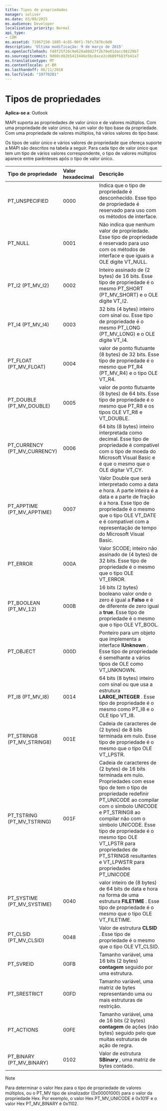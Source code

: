 ```yaml
---
title: Tipos de propriedades
manager: soliver
ms.date: 03/09/2015
ms.audience: Developer
localization_priority: Normal
api_type:
- COM
ms.assetid: 71967150-1005-4c85-90f1-76fc7876c0d0
description: 'Última modificação: 9 de março de 2015'
ms.openlocfilehash: fd0f25f20c9e628a80d27f2b70e01dacc98229b7
ms.sourcegitcommit: 9d60cd82b5413446e5bc8ace2cd689f683fb41a7
ms.translationtype: MT
ms.contentlocale: pt-BR
ms.lasthandoff: 06/11/2018
ms.locfileid: "19770201"
---
```

# <a name="property-types"></a>Tipos de propriedades

  
  
**Aplica-se a**: Outlook 
  
MAPI suporta as propriedades de valor único e de valores múltiplos. Com uma propriedade de valor único, há um valor do tipo base da propriedade. Com uma propriedade de valores múltiplos, há vários valores do tipo base. 
  
Os tipos de valor único e vários valores de propriedade que ofereça suporte a MAPI são descritos na tabela a seguir. Para cada tipo de valor único que tem um tipo de vários valores correspondente, o tipo de valores múltiplos aparece entre parênteses após o tipo de valor único.
  
|**Tipo de propriedade**|**Valor hexadecimal**|**Descrição**|
|:-----|:-----|:-----|
|PT_UNSPECIFIED  <br/> |0000  <br/> |Indica que o tipo de propriedade é desconhecido. Esse tipo de propriedade é reservado para uso com os métodos de interface.  <br/> |
|PT_NULL  <br/> |0001  <br/> |Não indica que nenhum valor de propriedade. Esse tipo de propriedade é reservado para uso com os métodos de interface e que iguais a OLE digite VT_NULL.  <br/> |
|PT_I2 (PT_MV_I2)  <br/> |0002  <br/> |Inteiro assinado de (2 bytes) de 16 bits. Esse tipo de propriedade é o mesmo PT_SHORT (PT_MV_SHORT) e o OLE digite VT_I2.  <br/> |
|PT_I4 (PT_MV_I4)  <br/> |0003  <br/> |32 bits (4 bytes) inteiro com sinal ou. Esse tipo de propriedade é o mesmo PT_LONG (PT_MV_LONG) e o OLE digite VT_I4.  <br/> |
|PT_FLOAT (PT_MV_FLOAT)  <br/> |0004  <br/> |valor de ponto flutuante (8 bytes) de 32 bits. Esse tipo de propriedade é o mesmo que PT_R4 (PT_MV_R4) e o tipo OLE VT_R4.  <br/> |
|PT_DOUBLE (PT_MV_DOUBLE)  <br/> |0005  <br/> |valor de ponto flutuante (8 bytes) de 64 bits. Esse tipo de propriedade é o mesmo que PT_R8 e os tipos OLE VT_R8 e VT_DOUBLE.  <br/> |
|PT_CURRENCY (PT_MV_CURRENCY)  <br/> |0006  <br/> |64 bits (8 bytes) inteiro interpretada como decimal. Esse tipo de propriedade é compatível com o tipo de moeda do Microsoft Visual Basic e é que o mesmo que o OLE digitar VT_CY.  <br/> |
|PT_APPTIME (PT_MV_APPTIME)  <br/> |0007  <br/> |Valor Double que será interpretado como a data e hora. A parte inteira é a data e a parte de fração é a hora. Esse tipo de propriedade é o mesmo que o tipo OLE VT_DATE e é compatível com a representação de tempo do Microsoft Visual Basic.  <br/> |
|PT_ERROR  <br/> |000A  <br/> |Valor SCODE; inteiro não assinado de (4 bytes) de 32 bits. Esse tipo de propriedade é o mesmo que o tipo OLE VT_ERROR.  <br/> |
|PT_BOOLEAN (PT_MV_12)  <br/> |000B  <br/> |16 bits (2 bytes) booleano valor onde o zero é igual a **Falso** e é de diferente de zero igual a **true**. Esse tipo de propriedade é o mesmo que o tipo OLE VT_BOOL.  <br/> |
|PT_OBJECT  <br/> |000D  <br/> |Ponteiro para um objeto que implementa a interface **IUnknown** . Esse tipo de propriedade é semelhante a vários tipos de OLE como VT_UNKNOWN.  <br/> |
|PT_I8 (PT_MV_I8)  <br/> |0014  <br/> |64 bits (8 bytes) inteiro com sinal ou que usa a estrutura **LARGE_INTEGER** . Esse tipo de propriedade é o mesmo como PT_I8 e o OLE tipo VT_I8.  <br/> |
|PT_STRING8 (PT_MV_STRING8)  <br/> |001E  <br/> |Cadeia de caracteres de (2 bytes) de 8 bits terminada em nulo. Esse tipo de propriedade é o mesmo que o tipo OLE VT_LPSTR.  <br/> |
|PT_TSTRING (PT_MV_TSTRING)  <br/> |001F  <br/> |Cadeia de caracteres de (2 bytes) de 16 bits terminada em nulo. Propriedades com esse tipo de tem o tipo de propriedade redefinir PT_UNICODE ao compilar com o símbolo UNICODE e PT_STRING8 ao compilar não com o símbolo UNICODE. Esse tipo de propriedade é o mesmo tipo OLE VT_LPSTR para propriedades de PT_STRING8 resultantes e VT_LPWSTR para propriedades PT_UNICODE  <br/> |
|PT_SYSTIME (PT_MV_SYSTIME)  <br/> |0040  <br/> |valor inteiro de (8 bytes) de 64 bits de data e hora na forma de uma estrutura **FILETIME** . Esse tipo de propriedade é o mesmo que o tipo OLE VT_FILETIME.  <br/> |
|PT_CLSID (PT_MV_CLSID)  <br/> |0048  <br/> |Valor de estrutura **CLSID** . Esse tipo de propriedade é o mesmo que o tipo OLE VT_CLSID.  <br/> |
|PT_SVREID  <br/> |00FB  <br/> |Tamanho variável, uma 16 bits (2 bytes) **contagem** seguido por uma estrutura.  <br/> |
|PT_SRESTRICT  <br/> |00FD  <br/> |Tamanho variável, uma matriz de bytes representando uma ou mais estruturas de restrição.  <br/> |
|PT_ACTIONS  <br/> |00FE  <br/> |Tamanho variável, uma de 16 bits (2 bytes) **contagem** de ações (não bytes) seguido pelo que muitas estruturas de ação de regra.  <br/> |
|PT_BINARY (PT_MV_BINARY)  <br/> |0102  <br/> |Valor de estrutura **SBinary** , uma matriz de bytes contado.  <br/> |
   
> [!NOTE]
> Para determinar o valor Hex para o tipo de propriedade de valores múltiplos, ou o PT_MV tipo de sinalizador (0x00001000) para o valor da propriedade Hex. Por exemplo, o valor Hex PT_MV_UNICODE é 0x101F e o valor Hex PT_MV_BINARY é 0x1102. 
  

